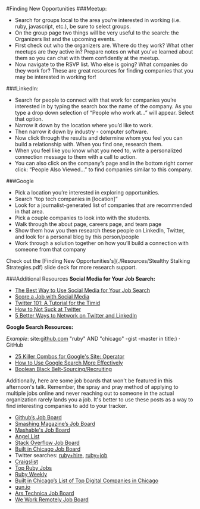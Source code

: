
#Finding New Opportunities
###Meetup:
<ul>
<li>Search for groups local to the area you’re interested in working (i.e. ruby, javascript, etc.), be sure to select groups.</li>
<li>On the group page two things will be very useful to the search: the Organizers list and the upcoming events.</li>
<li>First check out who the organizers are. Where do they work? What other meetups are they active in? Prepare notes on what you’ve learned about them so you can chat with them confidently at the meetup.</li>
<li>Now navigate to the RSVP list. Who else is going? What companies do they work for? These are great resources for finding companies that you may be interested in working for!</li>
</ul>
###LinkedIn:
<ul>
<li>Search for people to connect with that work for companies you’re interested in by typing the search box the name of the company. As you type a drop down selection of “People who work at…” will appear. Select that option.</li>
<li>Narrow it down by the location where you’d like to work.</li>
<li>Then narrow it down by industry - computer software.</li>
<li>Now click through the results and determine whom you feel you can build a relationship with. When you find one, research them.</li>
<li>When you feel like you know what you need to, write a personalized connection message to them with a call to action.</li>
<li>You can also click on the company’s page and in the bottom right corner click: “People Also Viewed…” to find companies similar to this company.</li>
</ul>
###Google
<ul>
<li>Pick a location you’re interested in exploring opportunities.</li>
<li>Search “top tech companies in [location]”</li>
<li>Look for a journalist-generated list of companies that are recommended in that area.</li>
<li>Pick a couple companies to look into with the students.</li>
<li>Walk through the about page, careers page, and team page</li>
<li>Show them how you then research these people on LinkedIn, Twitter, and look for a personal blog by this person/people</li>
<li>Work through a solution together on how you’ll build a connection with someone from that company</li>
</ul>

Check out the [Finding New Opportunities's](./Resources/Stealthy Stalking Strategies.pdf) slide deck for more research support.

###Additional Resources
<b>Social Media for Your Job Search:</b>
<ul>
<li><a href="http://www.forbes.com/sites/trudysteinfeld/2012/09/28/the-best-ways-to-use-social-media-in-your-job-search/">The Best Way to Use Social Media for Your Job Search</a></li>
<li><a href="https://www.themuse.com/advice/links-we-love-score-a-job-with-social-media">Score a Job with Social Media</a></li>
<li><a href="https://www.themuse.com/advice/twitter-101-a-tutorial-for-the-timid">Twitter 101: A Tutorial for the Timid</a<</li>
<li><a href="https://www.themuse.com/advice/how-not-to-suck-at-twitter">How to Not Suck at Twitter</a></li>
<li><a href="https://www.themuse.com/advice/5-better-ways-to-network-on-twitter-linkedin">5 Better Ways to Network on Twitter and LinkedIn</a></li>
</ul>

<b>Google Search Resources:</b>
<p><i>Example</i>: site:<a href="https://github.com/">github.com</a> "ruby" AND "chicago" -gist -master in title:) · GitHub

<ul>
<li><a href="https://moz.com/blog/25-killer-combos-for-googles-site-operator">25 Killer Combos for Google's Site: Operator</a></li>
<li><a href="http://mashable.com/2011/11/24/google-search-infographic/">How to Use Google Search More Effectively</a></li>
<li><a href="http://booleanblackbelt.com/">Boolean Black Belt-Sourcing/Recruiting</a></li>
</ul>

Additionally, here are some job boards that won't be featured in this afternoon's talk. Remember, the spray and pray method of applying to multiple jobs online and never reaching out to someone in the actual organization rarely lands you a job. It's better to use these posts as a way to find interesting companies to add to your tracker.
<ul>
<li><a href="https://jobs.github.com/">Github’s Job Board</a></li>
<li><a href="http://jobs.smashingmagazine.com/">Smashing Magazine’s Job Board</a></li>
<li><a href="http://jobs.mashable.com/jobs/search/results">Mashable's Job Board</a></li>
<li><a href="https://angel.co/jobs">Angel List</a></li>
<li><a href="http://careers.stackoverflow.com/jobs">Stack Overflow Job Board</a></li>
<li><a href="http://www.builtinchicago.org/jobs">Built in Chicago Job Board</a></li>
<li>Twitter searches: <a href="https://twitter.com/search?q=ruby%20hire&src=typd">ruby+hire</a>, <a href="https://twitter.com/search?q=ruby%20job&src=typ">ruby+job</a></li>
<li><a href="http://chicago.craigslist.org/search/sof">Craigslist</a></li>
<li><a href="https://toprubyjobs.com/">Top Ruby Jobs</a></li>
<li><a href="http://rubyweekly.com/">Ruby Weekly</a></li>
<li><a href="http://www.builtinchicago.org/companies/chicagos-top-digital-companies">Built in Chicago’s List of Top Digital Companies in Chicago</a></li>
<li><a href="https://gun.io/">gun.io</a></li>
<li><a href="http://arstechnica.com/jobs/">Ars Technica Job Board</a></li>
<li><a href="https://weworkremotely.com/">We Work Remotely Job Board</a></li>
</ul>
